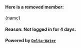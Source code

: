 #### Here is a removed member: 

[{name}](https://habitica.com/profile/{id})

#### Reason: Not logged in for 4 days.

#### Powered by [`Delta-Water`](https://github.com/Delta-Water/habitica-party-auto-management/)